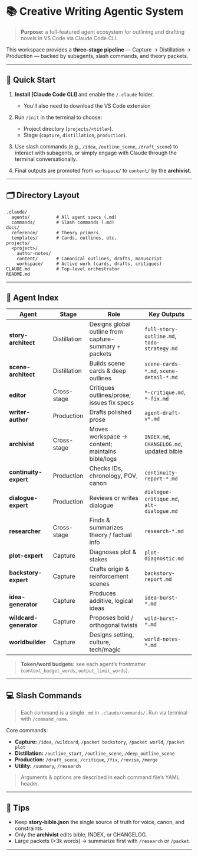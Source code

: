# 📚 Creative Writing Agentic System

> **Purpose:** a full-featured agent ecosystem for outlining and drafting novels in VS Code via Claude Code CLI.

This workspace provides a **three-stage pipeline** — Capture → Distillation → Production — backed by subagents, slash commands, and theory packets.

---

## 🚦 Quick Start

1. **Install \[Claude Code CLI]** and enable the `/.claude` folder.
   - You'll also need to download the VS Code extension
2. Run `/init` in the terminal to choose:

   - Project directory (`projects/<title>`).
   - Stage (`capture`, `distillation`, `production`).

3. Use slash commands (e.g., `/idea`, `/outline_scene`, `/draft_scene`) to interact with subagents, or simply engage with Claude through the terminal conversationally.
4. Final outputs are promoted from `workspace/` to `content/` by the **archivist**.

---

## 🗂️ Directory Layout

```
.claude/
  agents/          # All agent specs (.md)
  commands/        # Slash commands (.md)
docs/
  reference/       # Theory primers
  templates/       # Cards, outlines, etc.
projects/
  <project>/
    author-notes/
    content/       # Canonical outlines, drafts, manuscript
    workspace/     # Active work (cards, drafts, critiques)
CLAUDE.md          # Top-level orchestrator
README.md
```

---

## 🧭 Agent Index

| Agent                  | Stage        | Role                                                  | Key Outputs                                 |
| ---------------------- | ------------ | ----------------------------------------------------- | ------------------------------------------- |
| **story-architect**    | Distillation | Designs global outline from capture-summary + packets | `full-story-outline.md`, `todo-strategy.md` |
| **scene-architect**    | Distillation | Builds scene cards & deep outlines                    | `scene-cards-*.md`, `scene-detail-*.md`     |
| **editor**             | Cross-stage  | Critiques outlines/prose; issues fix specs            | `*-critique.md`, `*-fix.md`                 |
| **writer-author**      | Production   | Drafts polished prose                                 | `agent-draft-v*.md`                         |
| **archivist**          | Cross-stage  | Moves workspace → content; maintains bible/logs       | `INDEX.md`, `CHANGELOG.md`, updated bible   |
| **continuity-expert**  | Production   | Checks IDs, chronology, POV, canon                    | `continuity-report-*.md`                    |
| **dialogue-expert**    | Production   | Reviews or writes dialogue                            | `dialogue-critique.md`, `alt-dialogue.md`   |
| **researcher**         | Cross-stage  | Finds & summarizes theory / factual info              | `research-*.md`                             |
| **plot-expert**        | Capture      | Diagnoses plot & stakes                               | `plot-diagnostic.md`                        |
| **backstory-expert**   | Capture      | Crafts origin & reinforcement scenes                  | `backstory-report.md`                       |
| **idea-generator**     | Capture      | Produces additive, logical ideas                      | `idea-burst-*.md`                           |
| **wildcard-generator** | Capture      | Proposes bold / orthogonal twists                     | `wild-burst-*.md`                           |
| **worldbuilder**       | Capture      | Designs setting, culture, tech/magic                  | `world-notes-*.md`                          |

> **Token/word budgets:** see each agent’s frontmatter (`context_budget_words`, `output_limit_words`).

---

## 💻 Slash Commands

> Each command is a single `.md` in `.claude/commands/`. Run via terminal with `/command_name`.

Core commands:

- **Capture:** `/idea`, `/wildcard`, `/packet backstory`, `/packet world`, `/packet plot`
- **Distillation:** `/outline_start`, `/outline_scene`, `/deep_outline_scene`
- **Production:** `/draft_scene`, `/critique`, `/fix`, `/revise`, `/merge`
- **Utility:** `/summary`, `/research`

> Arguments & options are described in each command file’s YAML header.

---

## 📌 Tips

- Keep **story-bible.json** the single source of truth for voice, canon, and constraints.
- Only the **archivist** edits bible, INDEX, or CHANGELOG.
- Large packets (>3k words) → summarize first with `/research` or `/packet`.

---
